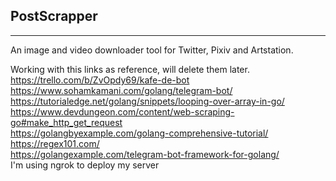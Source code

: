 ## PostScrapper  

---

An image and video downloader tool for Twitter, Pixiv and Artstation.  

Working with this links as reference, will delete them later.  
https://trello.com/b/ZvOpdy69/kafe-de-bot  
https://www.sohamkamani.com/golang/telegram-bot/  
https://tutorialedge.net/golang/snippets/looping-over-array-in-go/  
https://www.devdungeon.com/content/web-scraping-go#make_http_get_request  
https://golangbyexample.com/golang-comprehensive-tutorial/  
https://regex101.com/  
https://golangexample.com/telegram-bot-framework-for-golang/  
I'm using ngrok to deploy my server